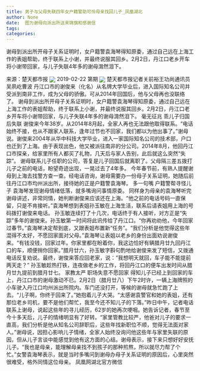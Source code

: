 ```yaml
---
title: 男子与父母失联四年女户籍警助可怜母亲找回儿子_凤凰湖北
author: None
date:  图为谢母向派出所送来锦旗和感谢信
tags: 
categories: 
---
```

谢母到派出所开母子关系证明时，女户籍警袁海琴得知原委，通过自己远在上海工作的表姐帮助，终于联系上小谢，并最终说服其回乡。2月2日，丹江口老乡开车将小谢带回家，与儿子失联4年多的谢母潸然泪下。
<!-- more -->
来源：楚天都市报
<img align="center" border="0" src="http://p2.ifengimg.com/a/2019_08/64bfea934a9a85e_size34_w530_h257.jpg" />
2019-02-22 第期
<img align="center" border="0" src="http://p2.ifengimg.com/a/2016/0810/204c433878d5cf9size1_w16_h16.png" />
楚天都市报记者关前裕王功尚通讯员吴夙屹曹波
丹江口市的谢俊来（化名）从名牌大学毕业后，进入国际知名公司并受派到南非工作，成为父母的骄傲。可从2014年回国后，他与父母再也没联络了。
谢母到派出所开母子关系证明时，女户籍警袁海琴得知原委，通过自己远在上海工作的表姐帮助，终于联系上小谢，并最终说服其回乡。2月2日，丹江口老乡开车将小谢带回家，与儿子失联4年多的谢母潸然泪下。
毫无征兆
乖儿子归国后失联
谢俊来今年38岁。从2014年8月起，全家人再也无法跟他取得联系。“电话始终不接，也从不跟家人联系，逢年过节也不回家，我们都以为他出事了。”谢母说。谢俊来2004年从华中科技大学毕业，进入一家国际知名公司的技术部，户口也迁到了上海。由于表现出色，他又被派往南非的分公司。2014年8月，他回丹江口市探亲，给家里所有人都买了礼物，几天后与家人告别，此后就这么突然“失踪”。
谢母联系儿子任职的公司，答复是儿子回国后就离职了。父母隔三差五拨打儿子之前的电话，盼望奇迹出现，一晃过去了4年多。
今年春节前，有熟人提醒谢母到上海去找警方查一查。经电话咨询，谢母需要办一份母子关系证明，她随后前往丹江口市均州派出所，接待她的正是户籍警袁海琴。
多一句嘴
户籍警帮寻怪儿子
袁海琴发现谢母情绪低落，就多嘴询问事情原委。
同样身为母亲的袁海琴听完谢母讲述，非常同情，她判断谢俊来应该还在上海。“他之前的电话号码一直保留，只是不肯接听。”袁海琴想到表姐孙玉敏在上海生活，联系后请表姐用上海的号码拨打谢俊来电话。
孙玉敏连续打了十几次，电话终于有人接听，对方正是“失踪”多年的谢俊来。孙玉敏第一时间将此讯传给了丹江口。“你再劝劝他，今年回家过春节。”袁海琴决定帮到底，又跟表姐布置新“任务”。“我们分析是他觉得这些年混得不太好，不愿回家面对父母。”袁海琴让表姐以老乡的身份出面劝说谢俊来。“有钱没钱，回家过年。你家里都在盼着你，我这边恰好有辆腊月廿九回丹江口的车，顺便捎你回家。”腊月廿六，孙玉敏字斟句酌地给谢俊来发了短信，又拨通电话反复劝说。最终，谢俊来答应回老家，说：“我想明天就回，车子能不能提前两天走？”
孙玉敏趁热打铁，连夜做老乡的工作，将回丹江口的便车出发时间从腊月廿九提前到腊月廿七。
家教太严
职场失意不愿回家
得知儿子已经上到回家的车上，丹江口市的谢母激动不已。2月2日（腊月廿八）下午2时许，一辆上海牌照的小车驶入丹江口均州派出所院内。车门还没打开，等候的谢母就急忙跑了上去。“儿子啊，你终于回来了。”她抱着儿子大哭。“太感谢袁警官和她的表姐，还有那位老乡司机，要不是他们帮忙，我至今还不知儿子的下落。”昨日中午，记者电话联系上谢母，说起这些年的寻儿经历，62岁的她再次哽咽。她告诉记者，春节至今十多天后，儿子的情绪明显有了好转。“家里管教比较严，他爸对儿子的要求一直高，我们分析是他从知名公司辞职后，这些年找新职位不顺，觉得无法面对家人。”谢母说，因担心影响儿子情绪，全家人始终没询问他这些年与家里失联的原因，但从儿子言谈中能感觉到他有这方面的心结。谢母表示，接下来只想好好安抚儿子。“我也是母亲，能理解母亲找不到孩子的那种煎熬，所以就尽力帮了个忙。”女警袁海琴表示，就是当时多嘴问到谢母办母子关系证明的原因后，心里突然很难受，格外同情这位母亲。
凤凰网湖北官方微信
